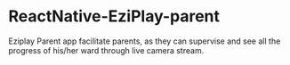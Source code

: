 # ReactNative-EziPlay-parent
Eziplay Parent app facilitate parents, as they can supervise and see all the progress of his/her ward through live camera stream.
